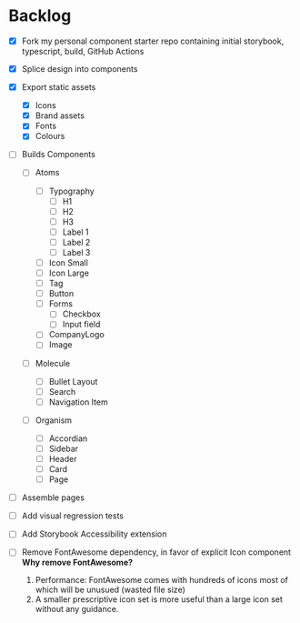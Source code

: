 # Backlog

- [x] Fork my personal component starter repo containing initial storybook, typescript, build, GitHub Actions
- [x] Splice design into components
- [x] Export static assets

  - [x] Icons
  - [x] Brand assets
  - [x] Fonts
  - [x] Colours

- [ ] Builds Components

  - [ ] Atoms

    - [ ] Typography
      - [ ] H1
      - [ ] H2
      - [ ] H3
      - [ ] Label 1
      - [ ] Label 2
      - [ ] Label 3
    - [ ] Icon Small
    - [ ] Icon Large
    - [ ] Tag
    - [ ] Button
    - [ ] Forms
      - [ ] Checkbox
      - [ ] Input field
    - [ ] CompanyLogo
    - [ ] Image

  - [ ] Molecule

    - [ ] Bullet Layout
    - [ ] Search
    - [ ] Navigation Item

  - [ ] Organism
    - [ ] Accordian
    - [ ] Sidebar
    - [ ] Header
    - [ ] Card
    - [ ] Page

- [ ] Assemble pages
- [ ] Add visual regression tests
- [ ] Add Storybook Accessibility extension
- [ ] Remove FontAwesome dependency, in favor of explicit Icon component
      **Why remove FontAwesome?**
  1. Performance: FontAwesome comes with hundreds of icons most of which will be unusued (wasted file size)
  2. A smaller prescriptive icon set is more useful than a large icon set without any guidance.
